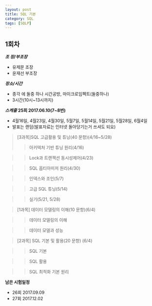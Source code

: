 ```yaml
---
layout: post
title: SQL 기본
category: SQL
tags: [SQLP]
---
```

## 1회차 ##
***조 장/부조장***
- 유제문 조장
- 윤재선 부조장

***장소/시간***
- 종각 에 둘중 하나 시간공방, 마이크로임펙트(둘중하나)
- 3시간(10시~13시까지)

***스케줄***
**25회 2017.06.10(7~8번)**
- 4월16일, 4월23일, 4월30일, 5월7일, 5월14일, 5월21일, 5월28일, 6월4일
- 발표는 랜덤(발표자료는 인터넷 돌아당기는거 쓰셔도 되요)

> [3과목]SQL 고급활용 및 튜닝(40 문항)(4/16~5/28)
>> 아키텍처 기반 튜닝 원리(4/16)

>> Lock과 트랜잭션 동시성제어(4/23)

>> SQL 옵티아미저 원리(4/30)

>> 인덱스와 조인(5/7)

>> 고급 SQL 튜닝(5/14)

>> 실기(5/21, 5/28)

> [1과목] 데이터 모델링의 이해(10 문항)(6/4)

>>데이터 모델링의 이해

>>데이터 모델과 성능

> [2과목] SQL 기본 및 활용(20 문항)	(6/4)

>> SQL 기본

>> SQL 활용

>> SQL 최적화 기본 원리

**남은 시험일정**
- 26회 2017.09.09
- 27회 2017.12.02
